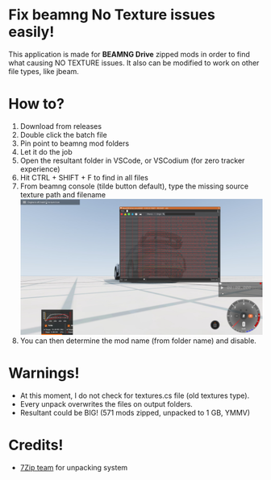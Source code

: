 # Fix beamng No Texture issues easily!

This application is made for **BEAMNG Drive** zipped mods in order to find what causing NO TEXTURE issues. It also can be modified to work on other file types, like jbeam.


# How to?

 1. Download from releases
 2. Double click the batch file
 3. Pin point to beamng mod folders
 4. Let it do the job
 5. Open the resultant folder in VSCode, or VSCodium (for zero tracker experience)
 6. Hit CTRL + SHIFT + F to find in all files
 7. From beamng console (tilde button default), type the missing source texture path and filename ![Look at the red errors!](https://github.com/bitelaserkhalif/beamng-beamfix/blob/master/manual_images/20231002130733_1.jpg?raw=true "Errors is Red")
 8. You can then determine the mod name (from folder name) and disable.

# Warnings!

 - At this moment, I do not check for textures.cs file (old textures type).
 - Every unpack overwrites the files on output folders.
 - Resultant could be BIG! (571 mods zipped, unpacked to 1 GB, YMMV)

# Credits!

 - [7Zip team](https://www.7-zip.org/) for unpacking system

